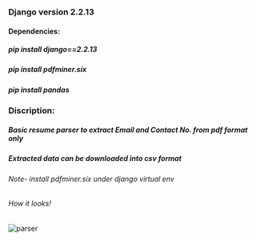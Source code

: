 ### Django version 2.2.13
#### Dependencies:
##### pip install django==2.2.13
##### pip install pdfminer.six
##### pip install pandas

### Discription:
##### Basic resume parser to extract Email and Contact No. from pdf format only
##### Extracted data can be downloaded into csv format
###### Note- install pdfminer.six under django virtual env

###### How it looks!
![parser](https://user-images.githubusercontent.com/59685556/125310888-9ca6d480-e350-11eb-8aae-cc994dd3c755.jpg)
